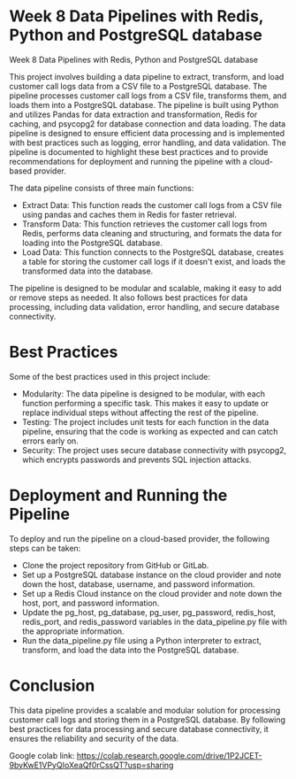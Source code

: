 # Week 8 Data Pipelines with Redis, Python and PostgreSQL database
Week 8 Data Pipelines with Redis, Python and PostgreSQL database

This project involves building a data pipeline to extract, transform, and load customer call logs data from a CSV file to a PostgreSQL database. The pipeline processes customer call logs from a CSV file, transforms them, and loads them into a PostgreSQL database. The pipeline is built using Python and utilizes Pandas for data extraction and transformation, Redis for caching, and psycopg2 for database connection and data loading. The data pipeline is designed to ensure efficient data processing and is implemented with best practices such as logging, error handling, and data validation. The pipeline is documented to highlight these best practices and to provide recommendations for deployment and running the pipeline with a cloud-based provider.

The data pipeline consists of three main functions:

* Extract Data: This function reads the customer call logs from a CSV file using pandas and caches them in Redis for faster retrieval.
* Transform Data: This function retrieves the customer call logs from Redis, performs data cleaning and structuring, and formats the data for loading into the PostgreSQL database.
* Load Data: This function connects to the PostgreSQL database, creates a table for storing the customer call logs if it doesn't exist, and loads the transformed data into the database.

The pipeline is designed to be modular and scalable, making it easy to add or remove steps as needed. It also follows best practices for data processing, including data validation, error handling, and secure database connectivity.

# Best Practices
Some of the best practices used in this project include:

* Modularity: The data pipeline is designed to be modular, with each function performing a specific task. This makes it easy to update or replace individual steps without affecting the rest of the pipeline.
* Testing: The project includes unit tests for each function in the data pipeline, ensuring that the code is working as expected and can catch errors early on.
* Security: The project uses secure database connectivity with psycopg2, which encrypts passwords and prevents SQL injection attacks.

# Deployment and Running the Pipeline
To deploy and run the pipeline on a cloud-based provider, the following steps can be taken:
* Clone the project repository from GitHub or GitLab.
* Set up a PostgreSQL database instance on the cloud provider and note down the host, database, username, and password information.
* Set up a Redis Cloud instance on the cloud provider and note down the host, port, and password information.
* Update the pg_host, pg_database, pg_user, pg_password, redis_host, redis_port, and redis_password variables in the data_pipeline.py file with the appropriate information.
* Run the data_pipeline.py file using a Python interpreter to extract, transform, and load the data into the PostgreSQL database.

# Conclusion
This data pipeline provides a scalable and modular solution for processing customer call logs and storing them in a PostgreSQL database. By following best practices for data processing and secure database connectivity, it ensures the reliability and security of the data.

Google colab link:  https://colab.research.google.com/drive/1P2JCET-9byKwE1VPyQIoXeaQf0rCssQT?usp=sharing
